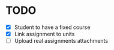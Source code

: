 # TODO

- [x] Student to have a fixed course
- [x] Link assignment to units
- [ ] Upload real assignments attachments

